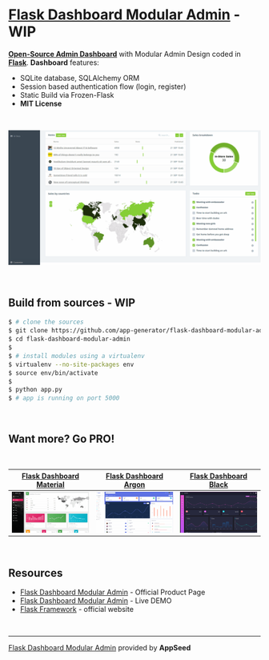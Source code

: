 # [Flask Dashboard Modular Admin](https://appseed.us/admin-dashboards/flask-dashboard-modular-admin) - WIP

**[Open-Source Admin Dashboard](https://appseed.us/admin-dashboards/open-source)** with Modular Admin Design coded in **[Flask](https://palletsprojects.com/p/flask/)**. **Dashboard** features:

- SQLite database, SQLAlchemy ORM
- Session based authentication flow (login, register)
- Static Build via Frozen-Flask
- **MIT License**

<br />

![Flask Dashboard Modular Admin - Open-Source Admin Panel](https://raw.githubusercontent.com/app-generator/static/master/products/flask-dashboard-modular-admin-intro.gif)

<br />

## Build from sources - WIP

```bash
$ # clone the sources
$ git clone https://github.com/app-generator/flask-dashboard-modular-admin.git
$ cd flask-dashboard-modular-admin
$
$ # install modules using a virtualenv
$ virtualenv --no-site-packages env
$ source env/bin/activate
$
$ python app.py
$ # app is running on port 5000
```

<br />

## Want more? Go PRO!

<br />

| [Flask Dashboard Material](https://appseed.us/admin-dashboards/flask-dashboard-material-pro) | [Flask Dashboard Argon](https://appseed.us/admin-dashboards/flask-dashboard-argon-pro) | [Flask Dashboard Black](https://appseed.us/admin-dashboards/flask-dashboard-black-pro) |
| --- | --- | --- |
| [![Flask Dashboard Material PRO](https://raw.githubusercontent.com/app-generator/static/master/products/flask-dashboard-material-pro-intro.gif)](https://appseed.us/admin-dashboards/flask-dashboard-material-pro)  | [![Flask Dashboard Argon PRO](https://raw.githubusercontent.com/app-generator/static/master/products/flask-dashboard-argon-pro-intro.gif)](https://appseed.us/admin-dashboards/flask-dashboard-argon-pro) | [![Flask Dashboard Black PRO](https://raw.githubusercontent.com/app-generator/static/master/products/flask-dashboard-black-pro-intro.gif)](https://appseed.us/admin-dashboards/flask-dashboard-black-pro)

<br />

## Resources

- [Flask Dashboard Modular Admin](https://appseed.us/admin-dashboards/flask-dashboard-modular-admin) - Official Product Page
- [Flask Dashboard Modular Admin](https://flask-dashboard-modular-admin.appseed.us/) - Live DEMO
- [Flask Framework](https://palletsprojects.com/p/flask/) - official website
 
<br />
 
---
[Flask Dashboard Modular Admin](https://appseed.us/admin-dashboards/flask-dashboard-modular-admin) provided by **AppSeed**

